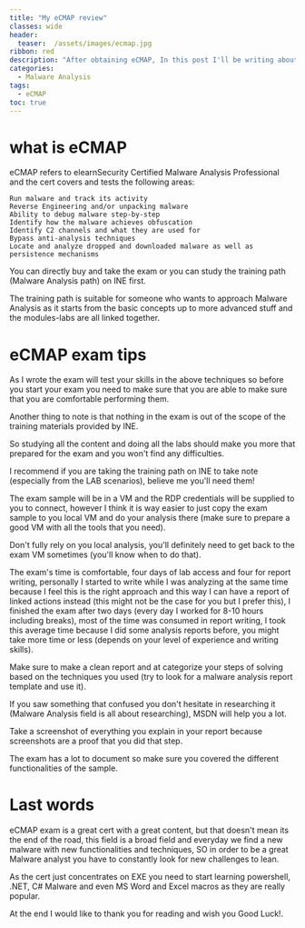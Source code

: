 ```yaml
---
title: "My eCMAP review"
classes: wide
header:
  teaser:  /assets/images/ecmap.jpg
ribbon: red
description: "After obtaining eCMAP, In this post I'll be writing about the content to study and the final exam"
categories:
  - Malware Analysis
tags:
  - eCMAP
toc: true
---
```


# what is eCMAP
eCMAP refers to elearnSecurity Certified Malware Analysis Professional and the cert covers and tests the following areas:

    Run malware and track its activity
    Reverse Engineering and/or unpacking malware
    Ability to debug malware step-by-step
    Identify how the malware achieves obfuscation
    Identify C2 channels and what they are used for
    Bypass anti-analysis techniques
    Locate and analyze dropped and downloaded malware as well as persistence mechanisms

You can directly buy and take the exam or you can study the training path (Malware Analysis path) on INE first.

The training path is suitable for someone who wants to approach Malware Analysis as it starts from the basic concepts up to more advanced stuff and the modules-labs are all linked together.

# eCMAP exam tips
As I wrote the exam will test your skills in the above techniques so before you start your exam you need to make sure that you are able to make sure that you are comfortable performing them.

Another thing to note is that nothing in the exam is out of the scope of the training materials provided by INE.

So studying all the content and doing all the labs should make you more that prepared for the exam and you won't find any difficulties.

I recommend if you are taking the training path on INE to take note (especially from the LAB scenarios), believe me you'll need them!

The exam sample will be in a VM and the RDP credentials will be supplied to you to connect, however I think it is way easier to just copy the exam sample to you local VM and do your analysis there (make sure to prepare a good VM with all the tools that you need).

Don't fully rely on you local analysis, you'll definitely need to get back to the exam VM sometimes (you'll know when to do that).

The exam's time is comfortable, four days of lab access and four for report writing, personally I started to write while I was analyzing at the same time because I feel this is the right approach and this way I can have a report of linked actions instead (this might not be the case for you but I prefer this), I finished the exam after two days (every day I worked for 8-10 hours including breaks), most of the time was consumed in report writing, I took this average time because I did some analysis reports before, you might take more time or less (depends on your level of experience and writing skills).

Make sure to make a clean report and at categorize your steps of solving based on the techniques you used (try to look for a malware analysis report template and use it).

If you saw something that confused you don't hesitate in researching it (Malware Analysis field is all about researching), MSDN will help you a lot.

Take a screenshot of everything you explain in your report because screenshots are a proof that you did that step.

The exam has a lot to document so make sure you covered the different functionalities of the sample.

# Last words

eCMAP exam is a great cert with a great content, but that doesn't mean its the end of the road, this field is a broad field and everyday we find a new malware with new functionalities and techniques, SO in order to be a great Malware analyst you have to constantly look for new challenges to lean.

As the cert just concentrates on EXE you need to start learning powershell, .NET, C# Malware and even MS Word and Excel macros as they are really popular.

At the end I would like to thank you for reading and wish you Good Luck!.

